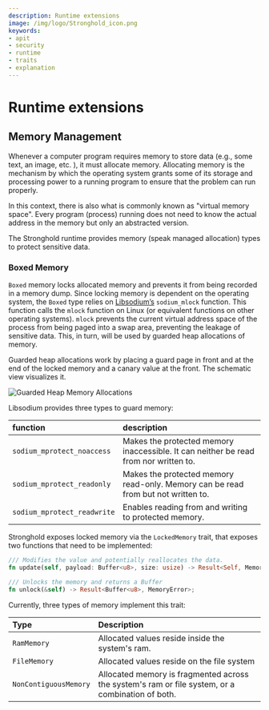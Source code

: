 ```yaml
---
description: Runtime extensions
image: /img/logo/Stronghold_icon.png
keywords:
- apit
- security
- runtime
- traits
- explanation
---
```


# Runtime extensions 


## Memory Management

Whenever a computer program requires memory to store data (e.g., some text, an image, etc. ), it must allocate memory. Allocating memory is the mechanism by which the operating system grants some of its storage and processing power to a running program to ensure that the problem can run properly.

In this context, there is also what is commonly known as "virtual memory space". Every program (process) running does not need to know the actual address in the memory but only an abstracted version.

The Stronghold runtime provides memory (speak managed allocation) types to protect sensitive data.

### Boxed Memory

`Boxed` memory locks allocated memory and prevents it from being recorded in a memory dump. Since locking memory is dependent on the operating system, the `Boxed` type relies on [Libsodium’s](https://libsodium.gitbook.io/doc/) `sodium_mlock` function. This function calls the `mlock` function on Linux (or equivalent functions on other operating systems). `mlock` prevents the current virtual address space of the process from being paged into a swap area, preventing the leakage of sensitive data. This, in turn, will be used by guarded heap allocations of memory.

Guarded heap allocations work by placing a guard page in front and at the end of the locked memory and a canary value at the front. The schematic view visualizes it.

![Guarded Heap Memory Allocations](https://i.imgur.com/oy0Ri1Z.png)

Libsodium provides three types to guard memory:

| function                    | description                                                                          |
|:----------------------------|:-------------------------------------------------------------------------------------|
| `sodium_mprotect_noaccess`  | Makes the protected memory inaccessible. It can neither be read from nor written to. |
| `sodium_mprotect_readonly`  | Makes the protected memory read-only. Memory can be read from but not written to.    |
| `sodium_mprotect_readwrite` | Enables reading from and writing to protected memory.                                |


Stronghold exposes locked memory via the `LockedMemory` trait, that exposes two functions that need to be implemented:

```rust
/// Modifies the value and potentially reallocates the data.
fn update(self, payload: Buffer<u8>, size: usize) -> Result<Self, MemoryError>;

/// Unlocks the memory and returns a Buffer
fn unlock(&self) -> Result<Buffer<u8>, MemoryError>;
```

Currently, three types of memory implement this trait:

| Type                  | Description                                                                                      |
|:----------------------|:-------------------------------------------------------------------------------------------------|
| `RamMemory`           | Allocated values reside inside the system's ram.                                                 |
| `FileMemory`          | Allocated values reside on the file system                                                       |
| `NonContiguousMemory` | Allocated memory is fragmented across the system's ram or file system, or a combination of both. |

